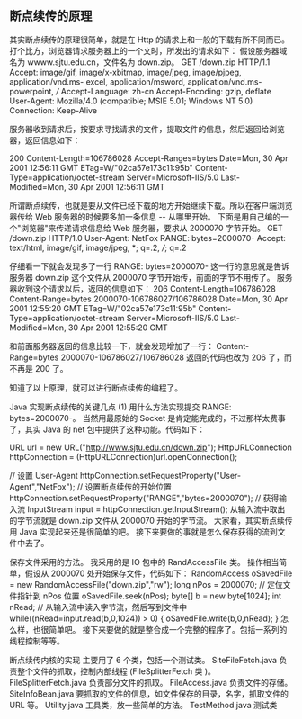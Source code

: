 ## 断点续传的原理
其实断点续传的原理很简单，就是在 Http 的请求上和一般的下载有所不同而已。 
打个比方，浏览器请求服务器上的一个文时，所发出的请求如下： 
假设服务器域名为 wwww.sjtu.edu.cn，文件名为 down.zip。 
GET /down.zip HTTP/1.1 
Accept: image/gif, image/x-xbitmap, image/jpeg, image/pjpeg, application/vnd.ms- 
excel, application/msword, application/vnd.ms-powerpoint, */* 
Accept-Language: zh-cn 
Accept-Encoding: gzip, deflate 
User-Agent: Mozilla/4.0 (compatible; MSIE 5.01; Windows NT 5.0) 
Connection: Keep-Alive

服务器收到请求后，按要求寻找请求的文件，提取文件的信息，然后返回给浏览器，返回信息如下：

200 
Content-Length=106786028 
Accept-Ranges=bytes 
Date=Mon, 30 Apr 2001 12:56:11 GMT 
ETag=W/"02ca57e173c11:95b" 
Content-Type=application/octet-stream 
Server=Microsoft-IIS/5.0 
Last-Modified=Mon, 30 Apr 2001 12:56:11 GMT

所谓断点续传，也就是要从文件已经下载的地方开始继续下载。所以在客户端浏览器传给 Web 服务器的时候要多加一条信息 -- 从哪里开始。 
下面是用自己编的一个"浏览器"来传递请求信息给 Web 服务器，要求从 2000070 字节开始。 
GET /down.zip HTTP/1.0 
User-Agent: NetFox 
RANGE: bytes=2000070- 
Accept: text/html, image/gif, image/jpeg, *; q=.2, */*; q=.2

仔细看一下就会发现多了一行 RANGE: bytes=2000070- 
这一行的意思就是告诉服务器 down.zip 这个文件从 2000070 字节开始传，前面的字节不用传了。 
服务器收到这个请求以后，返回的信息如下： 
206 
Content-Length=106786028 
Content-Range=bytes 2000070-106786027/106786028 
Date=Mon, 30 Apr 2001 12:55:20 GMT 
ETag=W/"02ca57e173c11:95b" 
Content-Type=application/octet-stream 
Server=Microsoft-IIS/5.0 
Last-Modified=Mon, 30 Apr 2001 12:55:20 GMT

和前面服务器返回的信息比较一下，就会发现增加了一行： 
Content-Range=bytes 2000070-106786027/106786028 
返回的代码也改为 206 了，而不再是 200 了。

知道了以上原理，就可以进行断点续传的编程了。

Java 实现断点续传的关键几点
(1) 用什么方法实现提交 RANGE: bytes=2000070-。 
当然用最原始的 Socket 是肯定能完成的，不过那样太费事了，其实 Java 的 net 包中提供了这种功能。代码如下： 

URL url = new URL("http://www.sjtu.edu.cn/down.zip"); 
HttpURLConnection httpConnection = (HttpURLConnection)url.openConnection(); 

// 设置 User-Agent 
httpConnection.setRequestProperty("User-Agent","NetFox"); 
// 设置断点续传的开始位置 
httpConnection.setRequestProperty("RANGE","bytes=2000070"); 
// 获得输入流 
InputStream input = httpConnection.getInputStream(); 
从输入流中取出的字节流就是 down.zip 文件从 2000070 开始的字节流。 大家看，其实断点续传用 Java 实现起来还是很简单的吧。 接下来要做的事就是怎么保存获得的流到文件中去了。

保存文件采用的方法。 
我采用的是 IO 包中的 RandAccessFile 类。 
操作相当简单，假设从 2000070 处开始保存文件，代码如下： 
RandomAccess oSavedFile = new RandomAccessFile("down.zip","rw"); 
long nPos = 2000070; 
// 定位文件指针到 nPos 位置 
oSavedFile.seek(nPos); 
byte[] b = new byte[1024]; 
int nRead; 
// 从输入流中读入字节流，然后写到文件中 
while((nRead=input.read(b,0,1024)) > 0) 
{ 
oSavedFile.write(b,0,nRead); 
}
怎么样，也很简单吧。 接下来要做的就是整合成一个完整的程序了。包括一系列的线程控制等等。

断点续传内核的实现
主要用了 6 个类，包括一个测试类。 
SiteFileFetch.java 负责整个文件的抓取，控制内部线程 (FileSplitterFetch 类 )。 
FileSplitterFetch.java 负责部分文件的抓取。 
FileAccess.java 负责文件的存储。 
SiteInfoBean.java 要抓取的文件的信息，如文件保存的目录，名字，抓取文件的 URL 等。 
Utility.java 工具类，放一些简单的方法。 
TestMethod.java 测试类